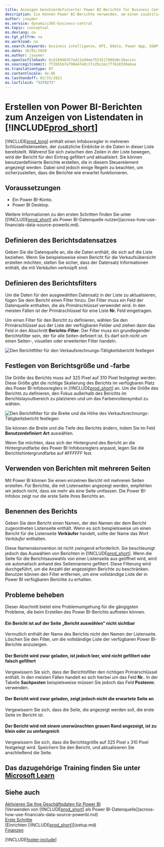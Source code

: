 ```yaml
---
title: Anzeigen benutzerdefinierter Power BI-Berichte für Business Central-Daten | Microsoft Docs
description: Sie können Power BI-Berichte verwenden, um einen zusätzlichen Einblick in Daten in Listen zu gewinnen.
author: jswymer
ms.service: dynamics365-business-central
ms.topic: conceptual
ms.devlang: na
ms.tgt_pltfrm: na
ms.workload: na
ms.search.keywords: business intelligence, KPI, Odata, Power App, SOAP, analysis
ms.date: 10/01/2020
ms.author: jswymer
ms.openlocfilehash: 6c818940357ed21a994e7553517989a0c16accec
ms.sourcegitcommit: ff2b55b7e790447e0c1fcd5c2ec7f7610338ebaa
ms.translationtype: HT
ms.contentlocale: de-DE
ms.lasthandoff: 02/15/2021
ms.locfileid: "5379273"
---
```

# <a name="creating-power-bi-reports-for-displaying-list-data-in-prod_short"></a>Erstellen von Power BI-Berichten zum Anzeigen von Listendaten in [!INCLUDE[prod_short](includes/prod_short.md)]

[!INCLUDE[prod_long](includes/prod_long.md)] enthält einen Infoboxregler in mehreren Schlüssellistenseiten, der zusätzliche Einblicke in die Daten in dieser Liste bereitstellt. Während Sie sich zwischen den Zeilen in der Liste bewegen, wird der Bericht für den Eintrag gefiltert und aktualisiert. Sie können benutzerdefinierte Berichte erstellen, die in diesem Steuerelement angezeigt werden. Dabei sind jedoch einige Regeln zu beachten, um sicherzustellen, dass die Berichte wie erwartet funktionieren.  

## <a name="prerequisites"></a>Voraussetzungen

- Ein Power BI-Konto.
- Power BI Desktop.

Weitere Informationen zu den ersten Schritten finden Sie unter [[!INCLUDE[prod_short](includes/prod_short.md)] als Power BI-Datenquelle nutzen](across-how-use-financials-data-source-powerbi.md).

## <a name="defining-the-report-data-set"></a>Definieren des Berichtsdatensatzes

Geben Sie die Datenquelle an, die die Daten enthält, die sich auf die Liste beziehen. Wenn Sie beispielsweise einen Bericht für die Verkaufsübersicht erstellen möchten, stellen Sie sicher, dass der Datensatz Informationen enthält, die mit Verkäufen verknüpft sind.  

## <a name="defining-the-report-filter"></a>Definieren des Berichtsfilters

Um die Daten für den ausgewählten Datensatz in der Liste zu aktualisieren, fügen Sie dem Bericht einen Filter hinzu. Der Filter muss ein Feld der Datenquelle enthalten, die als *Primärschlüssel* verwendet wird. In den meisten Fällen ist der Primärschlüssel für eine Liste **Nr.** Feld eingetragen.

Um einen Filter für den Bericht zu definieren, wählen Sie den Primärschlüssel aus der Liste der verfügbaren Felder und ziehen dann das Feld in den Abschnitt **Berichts-Filter**. Der Filter muss ein grundlegender Berichtsfilter sein, der für alle Seiten definiert ist. Es darf sich nicht um einen Seiten-, visuellen oder erweiterten Filter handeln.

![Den Berichtfilter für den Verkaufsrechnungs-Tätigkeitsbericht festlegen](./media/across-how-use-powerbi-reports-factbox/financials-powerbi-report-filter-v3.png)

## <a name="setting-the-report-size-and-color"></a>Festlegen von Berichtsgröße und -farbe

Die Größe des Berichts muss auf 325 Pixel auf 310 Pixel festgelegt werden. Diese Größe gibt die richtige Skalierung des Berichts im verfügbaren Platz des Power BI-Infoboxreglers in [!INCLUDE[prod_short](includes/prod_short.md)] an. Um die Größe des Berichts zu definieren, den Fokus außerhalb des Berichts im Berichtslayoutbereich zu platzieren und um das Farbenrollensymbol zu wählen.

![Den Berichtfilter für die Breite und die Höhe des Verkaufsrechnungs-Tätigkeitsbericht festlegen](./media/across-how-use-powerbi-reports-factbox/financials-powerbi-report-sizing-v3.png)

Sie können die Breite und die Tiefe des Berichts ändern, indem Sie im Feld **Benutzerdefiniert** **Art** auswählen.

Wenn Sie möchten, dass sich der Hintergrund des Bericht an die Hintergrundfarbe des Power BI-Infoboxreglers anpasst, legen Sie die Berichtshintergrundfarbe auf *#FFFFFF* fest. 

## <a name="using-reports-with-multiple-pages"></a>Verwenden von Berichten mit mehreren Seiten

Mit Power BI können Sie einen einzelnen Bericht mit mehreren Seiten erstellen. Für Berichte, die mit Listenseiten angezeigt werden, empfehlen wir jedoch nicht, dass sie mehr als eine Seite umfassen. Die Power BI-Infobox zeigt nur die erste Seite Ihres Berichts an.

## <a name="naming-the-report"></a>Benennen des Berichts

Geben Sie dem Bericht einen Namen, der den Namen der dem Bericht zugeordneten Listenseite enthält. Wenn es sich beispielsweise um einen Bericht für die Listenseite **Verkäufer** handelt, sollte der Name das Wort *Verkäufer* enthalten.  

Diese Namenskonvention ist nicht zwingend erforderlich. Sie beschleunigt jedoch das Auswählen von Berichten in [!INCLUDE[prod_short](includes/prod_short.md)]. Wenn die Seite für die Berichtsauswahls von einer Listenseite aus geöffnet wird, wird sie automatisch anhand des Seitennamens gefiltert. Diese Filterung wird durchgeführt, um die Anzahl der angezeigten Berichte zu beschränken. Benutzer können den Filter entfernen, um eine vollständige Liste der in Power BI verfügbaren Berichte zu erhalten.  

## <a name="fixing-problems"></a>Probleme beheben

Dieser Abschnitt bietet eine Problemumgehung für die gängigsten Probleme, die beim Erstellen des Power BI-Berichts auftreten können.  

#### <a name="you-cant-see-a-report-on-the-select-report-page"></a>Ein Bericht ist auf der Seite „Bericht auswählen“ nicht sichtbar

Vermutlich enthält der Name des Berichts nicht den Namen der Listenseite. Löschen Sie den Filter, um die vollständige Liste der verfügbaren Power BI-Berichte anzuzeigen.  

#### <a name="report-is-loaded-but-blank-not-filtered-or-filtered-incorrectly"></a>Der Bericht wird zwar geladen, ist jedoch leer, wird nicht gefiltert oder falsch gefiltert

Vergewissern Sie sich, dass der Berichtsfilter den richtigen Primärschlüssel enthält. In den meisten Fällen handelt es sich hierbei um das Feld **Nr.**. In der Tabelle **Sachposten** beispielsweise müssen Sie jedoch das Feld **Postennr.** verwenden.

#### <a name="report-is-loaded-but-it-shows-a-page-you-didnt-expect"></a>Der Bericht wird zwar geladen, zeigt jedoch nicht die erwartete Seite an

Vergewissern Sie sich, dass die Seite, die angezeigt werden soll, die erste Seite im Bericht ist.  

#### <a name="report-appears-with-an-unwanted-gray-boarder-or-its-too-small-or-too-large"></a>Der Bericht wird mit einem unerwünschten grauen Rand angezeigt, ist zu klein oder zu umfangreich

Vergewissern Sie sich, dass die Berichtsgröße auf 325 Pixel x 310 Pixel festgelegt wird. Speichern Sie den Bericht, und aktualisieren Sie anschließend die Seite.  

## <a name="see-related-training-at-microsoft-learn"></a>Das dazugehörige Training finden Sie unter [Microsoft Learn](/learn/modules/configure-powerbi-excel-dynamics-365-business-central/index)

## <a name="see-also"></a>Siehe auch

[Aktivieren Sie Ihre Geschäftsdaten für Power BI](admin-powerbi.md)  
[Verwenden von [!INCLUDE[prod_short](includes/prod_short.md)] als Power BI-Datenquelle](across-how-use-financials-data-source-powerbi.md)  
[Erste Schritte](product-get-started.md)  
[Einrichten [!INCLUDE[prod_short](includes/prod_short.md)]](setup.md)  
[Finanzen](finance.md)  


[!INCLUDE[footer-include](includes/footer-banner.md)]